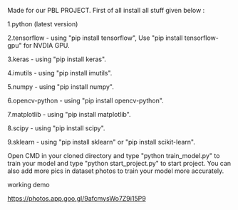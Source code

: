 Made for our PBL PROJECT. 
First of all install all stuff given below :

1.python (latest version)

2.tensorflow - using "pip install tensorflow", Use "pip install tensorflow-gpu" for NVDIA GPU.

3.keras - using "pip install keras".

4.imutils - using "pip install imutils".

5.numpy - using "pip install numpy".

6.opencv-python - using "pip install opencv-python".

7.matplotlib - using "pip install matplotlib".

8.scipy - using "pip install scipy".

9.sklearn - using "pip install sklearn" or "pip install scikit-learn".

Open CMD in your cloned directory and type "python train_model.py" to train your model and type "python start_project.py" to start project. You can also add more pics in dataset photos to train your model more accurately. 

working demo

https://photos.app.goo.gl/9afcmysWo7Z9i15P9
